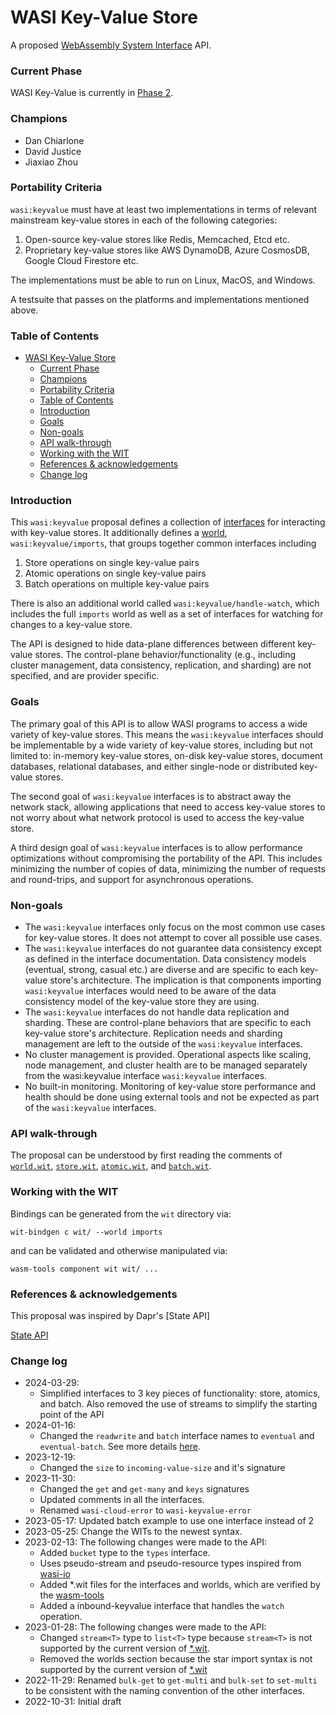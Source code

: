 # WASI Key-Value Store

A proposed [WebAssembly System Interface](https://github.com/WebAssembly/WASI) API.

### Current Phase

WASI Key-Value is currently in [Phase 2](https://github.com/WebAssembly/WASI/blob/main/Contributing.md#2-feature-description-available-wasi-subgroup).

### Champions

- Dan Chiarlone
- David Justice
- Jiaxiao Zhou

### Portability Criteria

`wasi:keyvalue` must have at least two implementations in terms of relevant mainstream key-value
stores in each of the following categories:

1. Open-source key-value stores like Redis, Memcached, Etcd etc.
2. Proprietary key-value stores like AWS DynamoDB, Azure CosmosDB, Google Cloud Firestore etc.

The implementations must be able to run on Linux, MacOS, and Windows.

A testsuite that passes on the platforms and implementations mentioned above.

### Table of Contents

- [WASI Key-Value Store](#wasi-key-value-store)
    - [Current Phase](#current-phase)
    - [Champions](#champions)
    - [Portability Criteria](#portability-criteria)
    - [Table of Contents](#table-of-contents)
    - [Introduction](#introduction)
    - [Goals](#goals)
    - [Non-goals](#non-goals)
    - [API walk-through](#api-walk-through)
    - [Working with the WIT](#working-with-the-wit)
    - [References \& acknowledgements](#references--acknowledgements)
    - [Change log](#change-log)

### Introduction

This `wasi:keyvalue` proposal defines a collection of [interfaces](/wit) for interacting with
key-value stores. It additionally defines a [world](/wit/world.wit), `wasi:keyvalue/imports`, that
groups together common interfaces including

1. Store operations on single key-value pairs
2. Atomic operations on single key-value pairs
3. Batch operations on multiple key-value pairs

There is also an additional world called `wasi:keyvalue/handle-watch`, which includes the full
`imports` world as well as a set of interfaces for watching for changes to a key-value store.

The API is designed to hide data-plane differences between different key-value stores. The
control-plane behavior/functionality (e.g., including cluster management, data consistency,
replication, and sharding) are not specified, and are provider specific.

[Interfaces]:
    https://github.com/WebAssembly/component-model/blob/main/design/mvp/WIT.md#wit-interfaces
[World]: https://github.com/WebAssembly/component-model/blob/main/design/mvp/WIT.md#wit-worlds

### Goals

The primary goal of this API is to allow WASI programs to access a wide variety of key-value stores.
This means the `wasi:keyvalue` interfaces should be implementable by a wide variety of key-value
stores, including but not limited to: in-memory key-value stores, on-disk key-value stores, document
databases, relational databases, and either single-node or distributed key-value stores.

The second goal of `wasi:keyvalue` interfaces is to abstract away the network stack, allowing
applications that need to access key-value stores to not worry about what network protocol is used
to access the key-value store.

A third design goal of `wasi:keyvalue` interfaces is to allow performance optimizations without
compromising the portability of the API. This includes minimizing the number of copies of data,
minimizing the number of requests and round-trips, and support for asynchronous operations.

### Non-goals

- The `wasi:keyvalue` interfaces only focus on the most common use cases for key-value stores. It
  does not attempt to cover all possible use cases.
- The `wasi:keyvalue` interfaces do not guarantee data consistency except as defined in the
  interface documentation. Data consistency models (eventual, strong, casual etc.) are diverse and
  are specific to each key-value store's architecture. The implication is that components importing
  `wasi:keyvalue` interfaces would need to be aware of the data consistency model of the key-value
  store they are using.
- The `wasi:keyvalue` interfaces do not handle data replication and sharding. These are
  control-plane behaviors that are specific to each key-value store's architecture. Replication
  needs and sharding management are left to the outside of the `wasi:keyvalue` interfaces.
- No cluster management is provided. Operational aspects like scaling, node management, and cluster
  health are to be managed separately from the wasi:keyvalue interface `wasi:keyvalue` interfaces.
- No built-in monitoring. Monitoring of key-value store performance and health should be done using
  external tools and not be expected as part of the `wasi:keyvalue` interfaces.

### API walk-through

The proposal can be understood by first reading the comments of [`world.wit`](./wit/world.wit),
[`store.wit`](./wit/store.wit), [`atomic.wit`](./wit/atomic.wit), and
[`batch.wit`](./wit/batch.wit).

### Working with the WIT

Bindings can be generated from the `wit` directory via:

```
wit-bindgen c wit/ --world imports
```

and can be validated and otherwise manipulated via:

```
wasm-tools component wit wit/ ...
```

### References & acknowledgements

This proposal was inspired by Dapr's [State API]

[State API](https://docs.dapr.io/developing-applications/building-blocks/state-management/)

### Change log

- 2024-03-29:
  - Simplified interfaces to 3 key pieces of functionality: store, atomics, and batch. Also removed
    the use of streams to simplify the starting point of the API
- 2024-01-16:
  - Changed the `readwrite` and `batch` interface names to `eventual` and `eventual-batch`. See more
    details [here](https://github.com/WebAssembly/wasi-keyvalue/pull/30#discussion_r1442282650).
- 2023-12-19:
  - Changed the `size` to `incoming-value-size` and it's signature
- 2023-11-30:
  - Changed the `get` and `get-many` and `keys` signatures
  - Updated comments in all the interfaces.
  - Renamed `wasi-cloud-error` to `wasi-keyvalue-error`
- 2023-05-17: Updated batch example to use one interface instead of 2
- 2023-05-25: Change the WITs to the newest syntax.
- 2023-02-13: The following changes were made to the API:
  - Added `bucket` type to the `types` interface.
  - Uses pseudo-stream and pseudo-resource types inspired from [wasi-io
    ](https://github.com/WebAssembly/wasi-io)
  - Added \*.wit files for the interfaces and worlds, which are verified by the
    [wasm-tools](https://github.com/bytecodealliance/wasm-tools)
  - Added a inbound-keyvalue interface that handles the `watch` operation.
- 2023-01-28: The following changes were made to the API:
  - Changed `stream<T>` type to `list<T>` type because `stream<T>` is not supported by the current
    version of [\*.wit](https://github.com/WebAssembly/component-model/blob/main/design/mvp/WIT.md).
  - Removed the worlds section because the star import syntax is not supported by the current
    version of [\*.wit](https://github.com/WebAssembly/component-model/blob/main/design/mvp/WIT.md)
- 2022-11-29: Renamed `bulk-get` to `get-multi` and `bulk-set` to `set-multi` to be consistent with
  the naming convention of the other interfaces.
- 2022-10-31: Initial draft
